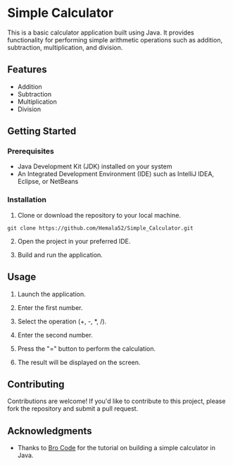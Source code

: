 # Simple Calculator

This is a basic calculator application built using Java. It provides functionality for performing simple arithmetic operations such as addition, subtraction, multiplication, and division.

## Features

- Addition
- Subtraction
- Multiplication
- Division

## Getting Started

### Prerequisites

- Java Development Kit (JDK) installed on your system
- An Integrated Development Environment (IDE) such as IntelliJ IDEA, Eclipse, or NetBeans

### Installation

1. Clone or download the repository to your local machine.

```
git clone https://github.com/Hemala52/Simple_Calculator.git
```

2. Open the project in your preferred IDE.

3. Build and run the application.

## Usage

1. Launch the application.

2. Enter the first number.

3. Select the operation (+, -, *, /).

4. Enter the second number.

5. Press the "=" button to perform the calculation.

6. The result will be displayed on the screen.

## Contributing

Contributions are welcome! If you'd like to contribute to this project, please fork the repository and submit a pull request.

## Acknowledgments

- Thanks to [Bro Code](https://youtu.be/dfhmTyRTCSQ?si=z5UwxUBZ9Zw1Yxw4) for the tutorial on building a simple calculator in Java.
